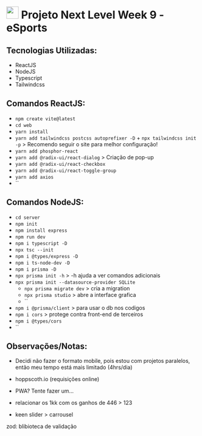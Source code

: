 <h1><img src="./images/nlw8icon.png" width="32px"/> Projeto Next Level Week 9 - eSports </h1>
 

 
## Tecnologias Utilizadas:

* ReactJS
* NodeJS
* Typescript
* Tailwindcss




## Comandos ReactJS:

* `npm create vite@latest`
* `cd web`
* `yarn install`
* `yarn add tailwindcss postcss autoprefixer -D` + `npx tailwindcss init -p`  > Recomendo seguir o site para melhor configuração!
* `yarn add phosphor-react`
* `yarn add @radix-ui/react-dialog` > Criação de pop-up
* `yarn add @radix-ui/react-checkbox`
* `yarn add @radix-ui/react-toggle-group`
* `yarn add axios`
* ``


## Comandos NodeJS:

* `cd server`
* `npm init`
* `npm install express`
* `npm run dev`
* `npm i typescript -D`
* `npx tsc --init`
* `npm i @types/express -D`
* `npm i ts-node-dev -D`
* `npm i prisma -D`
* `npx prisma init -h` > -h ajuda a ver comandos adicionais
* `npx prisma init --datasource-provider SQLite`
  * `npx prisma migrate dev` > cria a migration 
  * `npx prisma studio` > abre a interface grafica
  * ``
* `npm i @prisma/client` > para usar o db nos codigos
* `npm i cors` > protege contra front-end de terceiros
* `npm i @types/cors`
* ``


 
## Observações/Notas:

* Decidi não fazer o formato mobile, pois estou com projetos paralelos, então meu tempo está mais  limitado (4hrs/dia)

* hoppscoth.io (requisições online)
* PWA? Tente fazer um...

* relacionar os 1kk com os ganhos de 446 > 123

* keen slider > carrousel

zod: blibioteca de validação